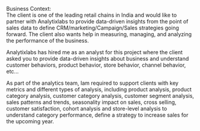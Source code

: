 Business Context:  
The client is one of the leading retail chains in India and would like to partner with Analytixlabs to provide data-driven insights from the point of sales data to define CRM/marketing/Campaign/Sales strategies going forward. The client also wants help in measuring, managing, and analyzing the performance of the business. 

Analytixlabs has hired me as an analyst for this project where the client asked you to provide data-driven insights about business and understand customer behaviors, product behavior, store behavior, channel behavior, etc... 

As part of the analytics team, Iam required to support clients with key metrics and different types of analysis, including product analysis, product category analysis, customer category analysis, customer segment analysis, sales patterns and trends, seasonality impact on sales, cross selling, customer satisfaction, cohort analysis and store-level analysis to understand category performance, define a strategy to increase sales for the upcoming year.
